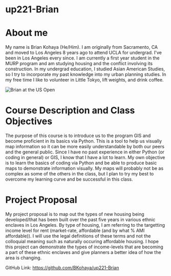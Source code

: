 # up221-Brian

# About me
My name is Brian Kohaya (He/Him). I am originally from Sacramento, CA and moved to Los Angeles 8 years ago to attend UCLA for undergrad. I've been in Los Angeles every since. I am currently a first year student in the MURP program and am studying housing and the conflict involving its construction. In my undergrad education, I studied Asian American Studies, so I try to incorporate my past knowledge into my urban planning studies. In my free time I like to volunteer in Little Tokyo, lift weights, and drink coffee.

![Brian at the US Open](https://scontent-lax3-1.xx.fbcdn.net/v/t39.30808-6/304913895_6161443323871486_7792030035797767475_n.jpg?_nc_cat=110&ccb=1-7&_nc_sid=730e14&_nc_ohc=KQIA2LmvRcQAX-32leZ&tn=TQz1w9cIP8uF8iNY&_nc_ht=scontent-lax3-1.xx&oh=00_AfCC5vnh-UqCysB0kWoJkuokmfCLiuMNWlfPPnYrNwKaiQ&oe=63CA08E7)

# Course Description and Class Objectives
The purpose of this course is to introduce us to the program GIS and become proficient in its basics via Python. This is a tool to help us visually map information so it can be more easily understandable by both our peers and the general public. Since I have no past experience in either Python (or coding in general) or GIS, I know that I have a lot to learn. My own objective is to learn the basics of coding via Python and be able to produce basic maps to demonstrate information visually. My maps will probably not be as complex as some of the others in the class, but I plan to try my best to overcome my learning curve and be successful in this class. 

# Project Proposal
My project proposal is to map out the types of new housing being developed/that has been built over the past five years in various ethnic enclaves in Los Angeles. By type of housing, I am referring to the targetting income level for rent (market-rate, affordable (and by what % AMI affordable)). I will use the legal definitions of these terms and not the colloquial meaning such as naturally occuring affordable housing. I hope this project can demonstrate the types of income-levels that are becoming a part of these ethnic enclaves and give planners a better idea of how the area is changing. 

GitHub Link: https://github.com/BKohaya/up221-Brian
